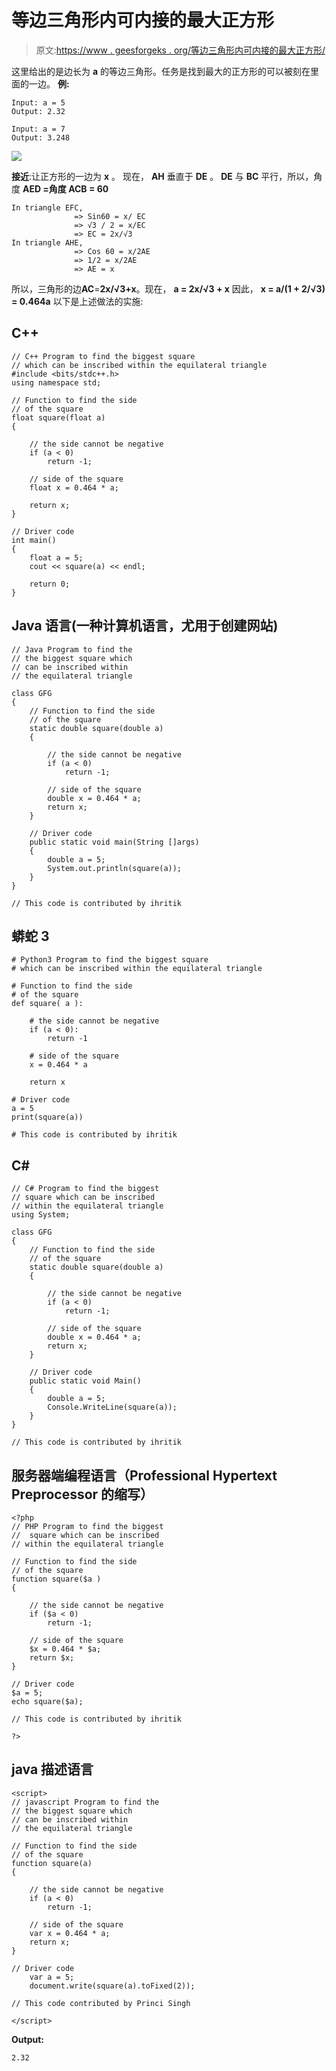 # 等边三角形内可内接的最大正方形

> 原文:[https://www . geesforgeks . org/等边三角形内可内接的最大正方形/](https://www.geeksforgeeks.org/biggest-square-that-can-be-inscribed-within-an-equilateral-triangle/)

这里给出的是边长为 **a** 的等边三角形。任务是找到最大的正方形的可以被刻在里面的一边。
**例:**

```
Input: a = 5 
Output: 2.32

Input: a = 7
Output: 3.248
```

![](img/0f7cae752e1441c9f376907e5dd099a6.png)

**接近**:让正方形的一边为 **x** 。
现在， **AH** 垂直于 **DE** 。
**DE** 与 **BC** 平行，所以，角度 **AED =角度 ACB = 60**

```
In triangle EFC,
              => Sin60 = x/ EC
              => √3 / 2 = x/EC
              => EC = 2x/√3
In triangle AHE,
              => Cos 60 = x/2AE
              => 1/2 = x/2AE
              => AE = x
```

所以，三角形的边**AC**=**2x/√3+x**。现在，
**a = 2x/√3 + x**
因此， **x = a/(1 + 2/√3) = 0.464a**
以下是上述做法的实施:

## C++

```
// C++ Program to find the biggest square
// which can be inscribed within the equilateral triangle
#include <bits/stdc++.h>
using namespace std;

// Function to find the side
// of the square
float square(float a)
{

    // the side cannot be negative
    if (a < 0)
        return -1;

    // side of the square
    float x = 0.464 * a;

    return x;
}

// Driver code
int main()
{
    float a = 5;
    cout << square(a) << endl;

    return 0;
}
```

## Java 语言(一种计算机语言，尤用于创建网站)

```
// Java Program to find the
// the biggest square which
// can be inscribed within
// the equilateral triangle

class GFG
{
    // Function to find the side
    // of the square
    static double square(double a)
    {

        // the side cannot be negative
        if (a < 0)
            return -1;

        // side of the square
        double x = 0.464 * a;
        return x;
    }

    // Driver code
    public static void main(String []args)
    {
        double a = 5;
        System.out.println(square(a));
    }
}

// This code is contributed by ihritik
```

## 蟒蛇 3

```
# Python3 Program to find the biggest square
# which can be inscribed within the equilateral triangle

# Function to find the side
# of the square
def square( a ):

    # the side cannot be negative
    if (a < 0):
        return -1

    # side of the square
    x = 0.464 * a

    return x

# Driver code
a = 5
print(square(a))

# This code is contributed by ihritik
```

## C#

```
// C# Program to find the biggest
// square which can be inscribed
// within the equilateral triangle
using System;

class GFG
{
    // Function to find the side
    // of the square
    static double square(double a)
    {

        // the side cannot be negative
        if (a < 0)
            return -1;

        // side of the square
        double x = 0.464 * a;
        return x;
    }

    // Driver code
    public static void Main()
    {
        double a = 5;
        Console.WriteLine(square(a));
    }
}

// This code is contributed by ihritik
```

## 服务器端编程语言（Professional Hypertext Preprocessor 的缩写）

```
<?php
// PHP Program to find the biggest
//  square which can be inscribed
// within the equilateral triangle

// Function to find the side
// of the square
function square($a )
{

    // the side cannot be negative
    if ($a < 0)
        return -1;

    // side of the square
    $x = 0.464 * $a;
    return $x;
}

// Driver code
$a = 5;
echo square($a);

// This code is contributed by ihritik

?>
```

## java 描述语言

```
<script>
// javascript Program to find the
// the biggest square which
// can be inscribed within
// the equilateral triangle

// Function to find the side
// of the square
function square(a)
{

    // the side cannot be negative
    if (a < 0)
        return -1;

    // side of the square
    var x = 0.464 * a;
    return x;
}

// Driver code
    var a = 5;
    document.write(square(a).toFixed(2));

// This code contributed by Princi Singh

</script>
```

**Output:** 

```
2.32
```